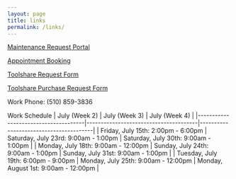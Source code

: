 ```yaml
---
layout: page
title: links
permalink: /links/
---
```


[Maintenance Request Portal](https://clomm.atlassian.net/servicedesk/customer/portal/3)

[Appointment Booking](https://calendly.com/knizek)

[Toolshare Request Form](https://forms.gle/t3rLY7goWWd6UY926)

[Toolshare Purchase Request Form](https://forms.gle/atHZi1djEzWEfjmm8)

Work Phone: (510) 859-3836

Work Schedule
| July (Week 2)                        | July (Week 3)                         | July (Week 4)                          |
|--------------------------------------|---------------------------------------|----------------------------------------|
| Friday, July 15th: 2:00pm - 6:00pm   | Saturday, July 23rd:  9:00am - 1:00pm | Saturday,  July 30th:  9:00am - 1:00pm |
| Monday,  July 18th: 9:00am - 12:00pm | Sunday,   July 24th:  9:00am - 1:00pm | Sunday,    July 31st:  9:00am - 1:00pm |
| Tuesday, July 19th: 6:00pm - 9:00pm  | Monday,  July 25th:  9:00am - 12:00pm | Monday, August 1st:  9:00am - 12:00pm  |
